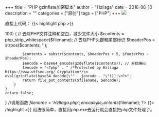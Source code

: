 +++
title = "PHP gzinflate加密脚本"
author = "Hzllaga"
date =  2018-08-10
description = ""
categories = ["原创"]
tags = ["PHP"]
+++
![](https://cdn.wtfsec.org/img/20200223171016.png)

直接上代码<!--more-->：
{{< highlight php >}}
<?php

function encode_file_contents($filename) {
    $type = strtolower(substr(strrchr($filename, '.') , 1));
    if ('php' == $type && is_file($filename) && is_writable($filename)) { // 如果是PHP文件 并且可写 则进行压缩编码
        $contents = file_get_contents($filename); // 判断文件是否已经被编码处理
        $pos = strpos($contents, '/*Protected by Hzllaga https://www.wtfsec.org/ Cryptation*/');
        if (false === $pos || $pos > 100) { // 去除PHP文件注释和空白，减少文件大小
            $contents = php_strip_whitespace($filename);
            // 去除PHP头部和尾部标识
            $headerPos = strpos($contents, '<?php');
            $footerPos = strrpos($contents, '?>');
            $contents = substr($contents, $headerPos + 5, $footerPos - $headerPos);
            $encode = base64_encode(gzdeflate($contents)); // 开始编码
            $encode = '<?php' . " /*Protected by Hzllaga https://www.wtfsec.org/ Cryptation*/\n eval(gzinflate(base64_decode(\"" . $encode . "\")));\n?>";
            return file_put_contents($filename, $encode);
        }
    }
    return false;
}
//调用函数
$filename = 'Hzllaga.php';
encode_file_contents($filename);
?> 
{{< /highlight >}}
用法很简单，直接用php.exe去运行就会直接把php文件处理了。